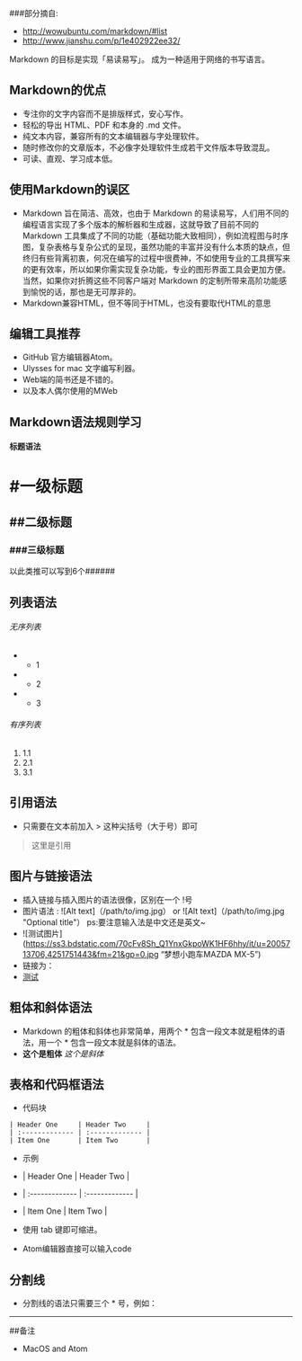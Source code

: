 ###部分摘自:
* http://wowubuntu.com/markdown/#list
* http://www.jianshu.com/p/1e402922ee32/


Markdown 的目标是实现「易读易写」。
成为一种适用于网络的书写语言。
## Markdown的优点
* 专注你的文字内容而不是排版样式，安心写作。
* 轻松的导出 HTML、PDF 和本身的 .md 文件。
* 纯文本内容，兼容所有的文本编辑器与字处理软件。
* 随时修改你的文章版本，不必像字处理软件生成若干文件版本导致混乱。
* 可读、直观、学习成本低。
## 使用Markdown的误区
* Markdown 旨在简洁、高效，也由于 Markdown 的易读易写，人们用不同的编程语言实现了多个版本的解析器和生成器，这就导致了目前不同的 Markdown 工具集成了不同的功能（基础功能大致相同），例如流程图与时序图，复杂表格与复杂公式的呈现，虽然功能的丰富并没有什么本质的缺点，但终归有些背离初衷，何况在编写的过程中很费神，不如使用专业的工具撰写来的更有效率，所以如果你需实现复杂功能，专业的图形界面工具会更加方便。当然，如果你对折腾这些不同客户端对 Markdown 的定制所带来高阶功能感到愉悦的话，那也是无可厚非的。
* Markdown兼容HTML，但不等同于HTML，也没有要取代HTML的意思

## 编辑工具推荐
* GitHub 官方编辑器Atom。
* Ulysses for mac 文字编写利器。
* Web端的简书还是不错的。
* 以及本人偶尔使用的MWeb

## Markdown语法规则学习
#### 标题语法

# #一级标题
## ##二级标题
### ###三级标题
以此类推可以写到6个######

## 列表语法

###### 无序列表
* * 1
* * 2
* * 3

###### 有序列表
1. 1.1
2. 2.1
3. 3.1

## 引用语法
* 只需要在文本前加入 > 这种尖括号（大于号）即可
>  这里是引用  

## 图片与链接语法
* 插入链接与插入图片的语法很像，区别在一个 !号
* 图片语法 : ![Alt text]（/path/to/img.jpg）  or ![Alt text]（/path/to/img.jpg "Optional title"）  ps:要注意输入法是中文还是英文~
* ![测试图片](https://ss3.bdstatic.com/70cFv8Sh_Q1YnxGkpoWK1HF6hhy/it/u=2005713706,4251751443&fm=21&gp=0.jpg “梦想小跑车MAZDA MX-5”)
* 链接为：[]()
* [测试](https://github.com/lstNull/AndroidDev)

## 粗体和斜体语法
* Markdown 的粗体和斜体也非常简单，用两个 * 包含一段文本就是粗体的语法，用一个 * 包含一段文本就是斜体的语法。
*  **这个是粗体**   *这个是斜体*

## 表格和代码框语法
* 代码块
```
| Header One     | Header Two     |
| :------------- | :------------- |
| Item One       | Item Two       |
```
* 示例
* | Header One     | Header Two     |
* | :------------- | :------------- |
* | Item One       | Item Two       |

* 使用 tab 键即可缩进。
* Atom编辑器直接可以输入code

## 分割线
* 分割线的语法只需要三个 * 号，例如：
***

##备注
* MacOS and Atom
